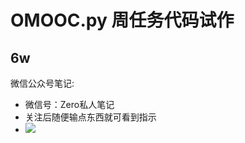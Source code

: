 # OMOOC.py 周任务代码试作

## 6w

微信公众号笔记:

* 微信号：Zero私人笔记
* 关注后随便输点东西就可看到指示
* ![](https://raw.githubusercontent.com/junjielizero/OMOOC2py/master/_src/om2py6w/6wex0/zerowechat/微信演示.png)
